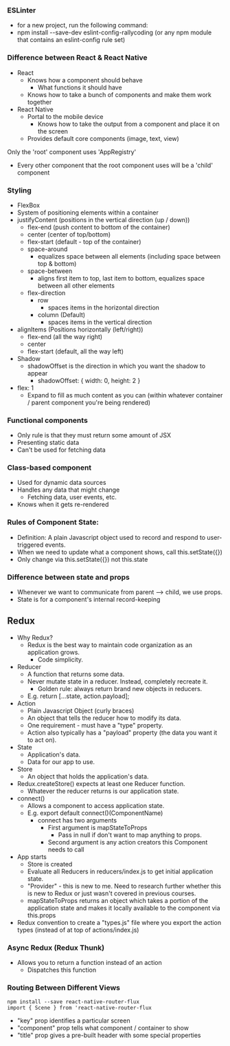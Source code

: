 ### ESLinter
  - for a new project, run the following command:
  - npm install --save-dev eslint-config-rallycoding (or any npm module that contains an eslint-config rule set)

### Difference between React & React Native
  - React
    - Knows how a component should behave
      - What functions it should have
    - Knows how to take a bunch of components and make them work together
  - React Native
    - Portal to the mobile device
      - Knows how to take the output from a component and place it on the screen
    - Provides default core components (image, text, view)

Only the 'root' component uses 'AppRegistry'
 - Every other component that the root component uses will be a 'child' component

### Styling
 - FlexBox
  - System of positioning elements within a container
  - justifyContent (positions in the vertical direction (up / down))
    - flex-end (push content to bottom of the container)
    - center (center of top/bottom)
    - flex-start (default - top of the container)
    - space-around
      - equalizes space between all elements (including space between top & bottom)
    - space-between
      - aligns first item to top, last item to bottom, equalizes space between all other elements
    - flex-direction
      - row
        - spaces items in the horizontal direction
      - column (Default)
        - spaces items in the vertical direction
  - alignItems (Positions horizontally (left/right))
    - flex-end (all the way right)
    - center
    - flex-start (default, all the way left)
  - Shadow
    - shadowOffset is the direction in which you want the shadow to appear
      - shadowOffset: { width: 0, height: 2 }
  - flex: 1
    - Expand to fill as much content as you can (within whatever container / parent component you're being rendered)

### Functional components
  - Only rule is that they must return some amount of JSX
  - Presenting static data
  - Can't be used for fetching data

### Class-based component
  - Used for dynamic data sources
  - Handles any data that might change
    - Fetching data, user events, etc.
  - Knows when it gets re-rendered

### Rules of Component State:
  - Definition: A plain Javascript object used to record and respond to user-triggered events.
  - When we need to update what a component shows, call this.setState({})
  - Only change via this.setState({}) not this.state

### Difference between state and props
  - Whenever we want to communicate from parent --> child, we use props.
  - State is for a component's internal record-keeping

## Redux
  - Why Redux?
    - Redux is the best way to maintain code organization as an application grows.
      - Code simplicity.
  - Reducer
    - A function that returns some data.
    - Never mutate state in a reducer. Instead, completely recreate it.
      - Golden rule: always return brand new objects in reducers.
    - E.g. return [...state, action.payload];
  - Action
    - Plain Javascript Object (curly braces)
    - An object that tells the reducer how to modify its data.
    - One requirement - must have a "type" property.
    - Action also typically has a "payload" property (the data you want it to act on).
  - State
    - Application's data.
    - Data for our app to use.
  - Store
    - An object that holds the application's data.
  - Redux.createStore() expects at least one Reducer function.
    - Whatever the reducer returns is our application state.
  - connect()
    - Allows a component to access application state.
    - E.g. export default connect()(ComponentName)
      - connect has two arguments
        - First argument is mapStateToProps
          - Pass in null if don't want to map anything to props.
        - Second argument is any action creators this Component needs to call
  - App starts
    - Store is created
    - Evaluate all Reducers in reducers/index.js to get initial application state.
    - "Provider" - this is new to me. Need to research further whether this is new to Redux or just wasn't covered in previous courses.
    - mapStateToProps returns an object which takes a portion of the application state and makes it locally available to the component via this.props
  - Redux convention to create a "types.js" file where you export the action types (instead of at top of actions/index.js)

### Async Redux (Redux Thunk)
  - Allows you to return a function instead of an action
    - Dispatches this function

### Routing Between Different Views
```
npm install --save react-native-router-flux
import { Scene } from 'react-native-router-flux
```
  - "key" prop identifies a particular screen
  - "component" prop tells what component / container to show
  - "title" prop gives a pre-built header with some special properties
